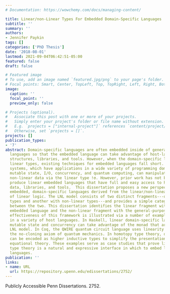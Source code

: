 ```yaml
---
# Documentation: https://wowchemy.com/docs/managing-content/

title: Linear/non-Linear Types For Embedded Domain-Specific Languages
subtitle: ''
summary: ''
authors:
- Jennifer Paykin
tags: []
categories: ['PhD Thesis']
date: '2018-08-01'
lastmod: 2021-09-04T06:42:51-05:00
featured: false
draft: false

# Featured image
# To use, add an image named `featured.jpg/png` to your page's folder.
# Focal points: Smart, Center, TopLeft, Top, TopRight, Left, Right, BottomLeft, Bottom, BottomRight.
image:
  caption: ''
  focal_point: ''
  preview_only: false

# Projects (optional).
#   Associate this post with one or more of your projects.
#   Simply enter your project's folder or file name without extension.
#   E.g. `projects = ["internal-project"]` references `content/project/deep-learning/index.md`.
#   Otherwise, set `projects = []`.
projects: []
publication_types:
- '7'
abstract: Domain-specific languages are often embedded inside of general-purpose host
  languages so that the embedded language can take advantage of host-language data
  structures, libraries, and tools. However, when the domain-specific language uses
  linear types, existing techniques for embedded languages fall short. Linear type
  systems, which have applications in a wide variety of programming domains including
  mutable state, I/O, concurrency, and quantum computing, can manipulate embedded
  non-linear data via the linear type !σ. However, prior work has not been able to
  produce linear embedded languages that have full and easy access to host-language
  data, libraries, and tools.  This dissertation proposes a new perspective on linear,
  embedded, domain-specific languages derived from the linear/non-linear (LNL) interpretation
  of linear logic. The LNL model consists of two distinct fragments---one with linear
  types and another with non-linear types---and provides a simple categorical interface
  between the two. This dissertation identifies the linear fragment with the linear
  embedded language and the non-linear fragment with the general-purpose host language.  The
  effectiveness of this framework is illustrated via a number of examples, implemented
  in a variety of host languages. In Haskell, linear domain-specific languages using
  mutable state and concurrency can take advantage of the monad that arises from the
  LNL model. In Coq, the QWIRE quantum circuit language uses linearity to enforce
  the no-cloning axiom of quantum mechanics. In homotopy type theory, quantum transformations
  can be encoded as higher inductive types to simplify the presentation of a quantum
  equational theory. These examples serve as case studies that prove linear/non-linear
  type theory is a natural and expressive interface in which to embed linear domain-specific
  languages.
publication: ''
links:
- name: URL
  url: https://repository.upenn.edu/edissertations/2752/
---
```

Publicly Accessible Penn Dissertations. 2752.
